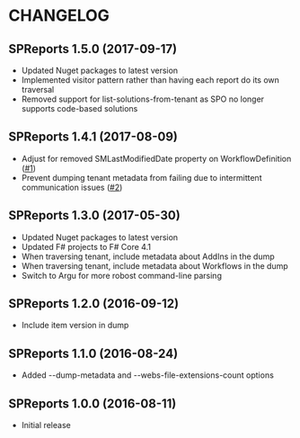 # CHANGELOG

## SPReports 1.5.0 (2017-09-17)

* Updated Nuget packages to latest version
* Implemented visitor pattern rather than having each report do its own traversal
* Removed support for list-solutions-from-tenant as SPO no longer supports code-based solutions

## SPReports 1.4.1 (2017-08-09)

* Adjust for removed SMLastModifiedDate property on WorkflowDefinition ([#1](https://github.com/ronnieholm/Bugfree.SharePoint.DiagnosticTools/issues/1))
* Prevent dumping tenant metadata from failing due to intermittent communication issues ([#2](https://github.com/ronnieholm/Bugfree.SharePoint.DiagnosticTools/issues/2))

## SPReports 1.3.0 (2017-05-30)

* Updated Nuget packages to latest version
* Updated F# projects to F# Core 4.1
* When traversing tenant, include metadata about AddIns in the dump
* When traversing tenant, include metadata about Workflows in the dump
* Switch to Argu for more robost command-line parsing

##  SPReports 1.2.0 (2016-09-12)

* Include item version in dump

##  SPReports 1.1.0 (2016-08-24)

* Added --dump-metadata and --webs-file-extensions-count options

## SPReports 1.0.0 (2016-08-11)

* Initial release